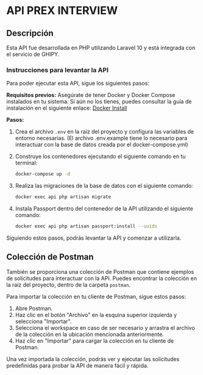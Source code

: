 # API PREX INTERVIEW

## Descripción

Esta API fue desarrollada en PHP utilizando Laravel 10 y está integrada con el servicio de GHIPY.

### Instrucciones para levantar la API

Para poder ejecutar esta API, sigue los siguientes pasos:

**Requisitos previos:**
Asegúrate de tener Docker y Docker Compose instalados en tu sistema. Si aún no los tienes, puedes consultar la guía de instalación en el siguiente enlace: [Docker Install](https://docs.docker.com/compose/install/)

**Pasos:**

1. Crea el archivo `.env` en la raíz del proyecto y configura las variables de entorno necesarias. (El archivo .env.example tiene lo necesario para interactuar con la base de datos creada por el docker-compose.yml)

2. Construye los contenedores ejecutando el siguiente comando en tu terminal:
    ```bash
    docker-compose up -d
    ```
3. Realiza las migraciones de la base de datos con el siguiente comando:
    ```bash
    docker exec api php artisan migrate
    ```

4. Instala Passport dentro del contenedor de la API utilizando el siguiente comando:
    ```bash
    docker exec api php artisan passport:install --uuids
    ```

Siguiendo estos pasos, podrás levantar la API y comenzar a utilizarla.


## Colección de Postman

También se proporciona una colección de Postman que contiene ejemplos de solicitudes para interactuar con la API. Puedes encontrar la colección en la raíz del proyecto, dentro de la carpeta `postman`.

Para importar la colección en tu cliente de Postman, sigue estos pasos:

1. Abre Postman.
2. Haz clic en el botón "Archivo" en la esquina superior izquierda y selecciona "Importar".
3. Selecciona el workspace en caso de ser necesario y arrastra el archivo de la colección en la ubicación mencionada anteriormente.
4. Haz clic en "Importar" para cargar la colección en tu cliente de Postman.

Una vez importada la colección, podrás ver y ejecutar las solicitudes predefinidas para probar la API de manera fácil y rápida.